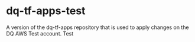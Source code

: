 # dq-tf-apps-test
A version of the dq-tf-apps repository that is used to apply changes on the DQ AWS Test account.
Test

